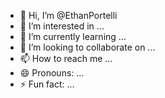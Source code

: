 - 👋 Hi, I’m @EthanPortelli
- 👀 I’m interested in ...
- 🌱 I’m currently learning ...
- 💞️ I’m looking to collaborate on ...
- 📫 How to reach me ...
- 😄 Pronouns: ...
- ⚡ Fun fact: ...

<!---
EthanPortelli/EthanPortelli is a ✨ special ✨ repository because its `README.md` (this file) appears on your GitHub profile.
You can click the Preview link to take a look at your changes.
--->
